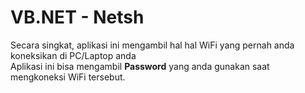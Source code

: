 # VB.NET - Netsh
Secara singkat, aplikasi ini mengambil hal hal WiFi yang pernah anda koneksikan di PC/Laptop anda<br>
Aplikasi ini bisa mengambil <b>Password</b> yang anda gunakan saat mengkoneksi WiFi tersebut.
